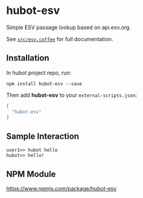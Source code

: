 # hubot-esv

Simple ESV passage lookup based on api.esv.org.

See [`src/esv.coffee`](src/esv.coffee) for full documentation.

## Installation

In hubot project repo, run:

`npm install hubot-esv --save`

Then add **hubot-esv** to your `external-scripts.json`:

```json
[
  "hubot-esv"
]
```

## Sample Interaction

```
user1>> hubot hello
hubot>> hello!
```

## NPM Module

https://www.npmjs.com/package/hubot-esv
